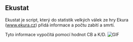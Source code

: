 ## Ekustat
Ekustat je script, který do statistik velkých válek ze hry Ekura (www.ekura.cz) přidá informace a počtu zabití a smrtí.

Tyto informace vypočítá pomocí hodnot CB a K/D.
![GIF](https://i.imgur.com/3DkMSZT.gif)
